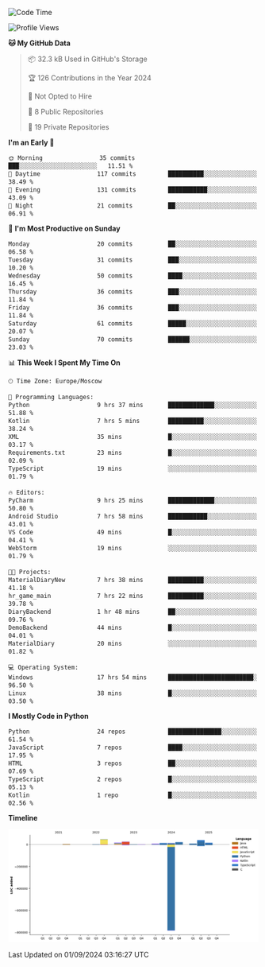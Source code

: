<!--START_SECTION:waka-->
![Code Time](http://img.shields.io/badge/Code%20Time-498%20hrs%204%20mins-blue)

![Profile Views](http://img.shields.io/badge/Profile%20Views-9-blue)

**🐱 My GitHub Data** 

> 📦 32.3 kB Used in GitHub's Storage 
 > 
> 🏆 126 Contributions in the Year 2024
 > 
> 🚫 Not Opted to Hire
 > 
> 📜 8 Public Repositories 
 > 
> 🔑 19 Private Repositories 
 > 
**I'm an Early 🐤** 

```text
🌞 Morning                35 commits          ███░░░░░░░░░░░░░░░░░░░░░░   11.51 % 
🌆 Daytime                117 commits         ██████████░░░░░░░░░░░░░░░   38.49 % 
🌃 Evening                131 commits         ███████████░░░░░░░░░░░░░░   43.09 % 
🌙 Night                  21 commits          ██░░░░░░░░░░░░░░░░░░░░░░░   06.91 % 
```
📅 **I'm Most Productive on Sunday** 

```text
Monday                   20 commits          ██░░░░░░░░░░░░░░░░░░░░░░░   06.58 % 
Tuesday                  31 commits          ███░░░░░░░░░░░░░░░░░░░░░░   10.20 % 
Wednesday                50 commits          ████░░░░░░░░░░░░░░░░░░░░░   16.45 % 
Thursday                 36 commits          ███░░░░░░░░░░░░░░░░░░░░░░   11.84 % 
Friday                   36 commits          ███░░░░░░░░░░░░░░░░░░░░░░   11.84 % 
Saturday                 61 commits          █████░░░░░░░░░░░░░░░░░░░░   20.07 % 
Sunday                   70 commits          ██████░░░░░░░░░░░░░░░░░░░   23.03 % 
```


📊 **This Week I Spent My Time On** 

```text
🕑︎ Time Zone: Europe/Moscow

💬 Programming Languages: 
Python                   9 hrs 37 mins       █████████████░░░░░░░░░░░░   51.88 % 
Kotlin                   7 hrs 5 mins        ██████████░░░░░░░░░░░░░░░   38.24 % 
XML                      35 mins             █░░░░░░░░░░░░░░░░░░░░░░░░   03.17 % 
Requirements.txt         23 mins             █░░░░░░░░░░░░░░░░░░░░░░░░   02.09 % 
TypeScript               19 mins             ░░░░░░░░░░░░░░░░░░░░░░░░░   01.79 % 

🔥 Editors: 
PyCharm                  9 hrs 25 mins       █████████████░░░░░░░░░░░░   50.80 % 
Android Studio           7 hrs 58 mins       ███████████░░░░░░░░░░░░░░   43.01 % 
VS Code                  49 mins             █░░░░░░░░░░░░░░░░░░░░░░░░   04.41 % 
WebStorm                 19 mins             ░░░░░░░░░░░░░░░░░░░░░░░░░   01.79 % 

🐱‍💻 Projects: 
MaterialDiaryNew         7 hrs 38 mins       ██████████░░░░░░░░░░░░░░░   41.18 % 
hr_game_main             7 hrs 22 mins       ██████████░░░░░░░░░░░░░░░   39.78 % 
DiaryBackend             1 hr 48 mins        ██░░░░░░░░░░░░░░░░░░░░░░░   09.76 % 
DemoBackend              44 mins             █░░░░░░░░░░░░░░░░░░░░░░░░   04.01 % 
MaterialDiary            20 mins             ░░░░░░░░░░░░░░░░░░░░░░░░░   01.82 % 

💻 Operating System: 
Windows                  17 hrs 54 mins      ████████████████████████░   96.50 % 
Linux                    38 mins             █░░░░░░░░░░░░░░░░░░░░░░░░   03.50 % 
```

**I Mostly Code in Python** 

```text
Python                   24 repos            ███████████████░░░░░░░░░░   61.54 % 
JavaScript               7 repos             ████░░░░░░░░░░░░░░░░░░░░░   17.95 % 
HTML                     3 repos             ██░░░░░░░░░░░░░░░░░░░░░░░   07.69 % 
TypeScript               2 repos             █░░░░░░░░░░░░░░░░░░░░░░░░   05.13 % 
Kotlin                   1 repo              █░░░░░░░░░░░░░░░░░░░░░░░░   02.56 % 
```



**Timeline**

![Lines of Code chart](https://raw.githubusercontent.com/adlemx/adlemx/main/assets/bar_graph.png)


 Last Updated on 01/09/2024 03:16:27 UTC
<!--END_SECTION:waka-->
